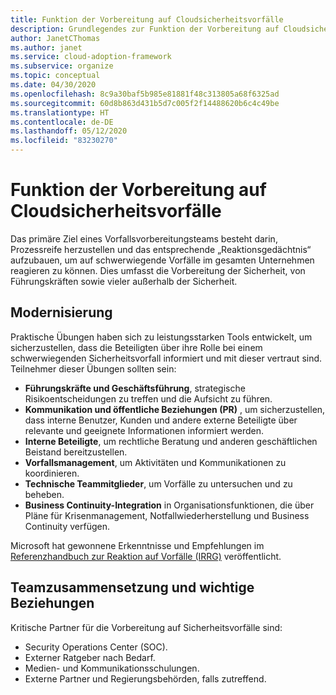 ```yaml
---
title: Funktion der Vorbereitung auf Cloudsicherheitsvorfälle
description: Grundlegendes zur Funktion der Vorbereitung auf Cloudsicherheitsvorfälle.
author: JanetCThomas
ms.author: janet
ms.service: cloud-adoption-framework
ms.subservice: organize
ms.topic: conceptual
ms.date: 04/30/2020
ms.openlocfilehash: 8c9a30baf5b985e81881f48c313805a68f6325ad
ms.sourcegitcommit: 60d8b863d431b5d7c005f2f14488620b6c4c49be
ms.translationtype: HT
ms.contentlocale: de-DE
ms.lasthandoff: 05/12/2020
ms.locfileid: "83230270"
---
```

# <a name="function-of-cloud-security-incident-preparation"></a>Funktion der Vorbereitung auf Cloudsicherheitsvorfälle

Das primäre Ziel eines Vorfallsvorbereitungsteams besteht darin, Prozessreife herzustellen und das entsprechende „Reaktionsgedächtnis“ aufzubauen, um auf schwerwiegende Vorfälle im gesamten Unternehmen reagieren zu können. Dies umfasst die Vorbereitung der Sicherheit, von Führungskräften sowie vieler außerhalb der Sicherheit.

## <a name="modernization"></a>Modernisierung

Praktische Übungen haben sich zu leistungsstarken Tools entwickelt, um sicherzustellen, dass die Beteiligten über ihre Rolle bei einem schwerwiegenden Sicherheitsvorfall informiert und mit dieser vertraut sind. Teilnehmer dieser Übungen sollten sein:

- **Führungskräfte und Geschäftsführung**, strategische Risikoentscheidungen zu treffen und die Aufsicht zu führen.
- **Kommunikation und öffentliche Beziehungen (PR)** , um sicherzustellen, dass interne Benutzer, Kunden und andere externe Beteiligte über relevante und geeignete Informationen informiert werden.
- **Interne Beteiligte**, um rechtliche Beratung und anderen geschäftlichen Beistand bereitzustellen.
- **Vorfallsmanagement**, um Aktivitäten und Kommunikationen zu koordinieren.
- **Technische Teammitglieder**, um Vorfälle zu untersuchen und zu beheben.
- **Business Continuity-Integration** in Organisationsfunktionen, die über Pläne für Krisenmanagement, Notfallwiederherstellung und Business Continuity verfügen.

<!-- docsTest:ignore "Incident Response Reference Guide (IRRG)" -->
<!-- cSpell:ignore IRRG -->

Microsoft hat gewonnene Erkenntnisse und Empfehlungen im [Referenzhandbuch zur Reaktion auf Vorfälle (IRRG)](https://aka.ms/IRRG) veröffentlicht.

## <a name="team-composition-and-key-relationships"></a>Teamzusammensetzung und wichtige Beziehungen

Kritische Partner für die Vorbereitung auf Sicherheitsvorfälle sind:

- Security Operations Center (SOC).
- Externer Ratgeber nach Bedarf.
- Medien- und Kommunikationsschulungen.
- Externe Partner und Regierungsbehörden, falls zutreffend.
